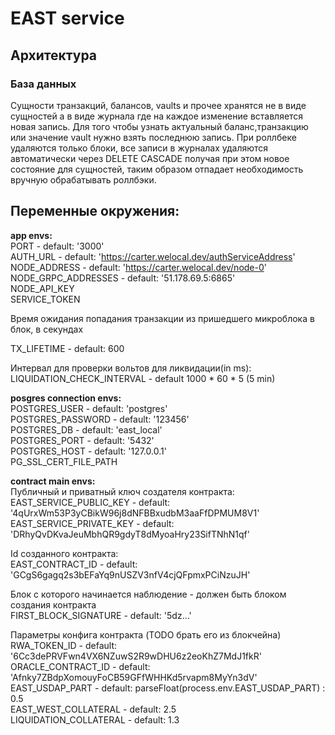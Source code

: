 # EAST service

## Архитектура

### База данных
Сущности транзакций, балансов, vaults и прочее хранятся не в виде сущностей а в виде журнала где на каждое изменение вставляется новая запись. Для того чтобы узнать актуальный баланс,транзакцию или значение vault нужно взять последнюю запись. При роллбеке удаляются только блоки, все записи в журналах удаляются автоматически через DELETE CASCADE получая при этом новое состояние для сущностей, таким образом отпадает необходимость вручную обрабатывать роллбэки.


## Переменные окружения:
  <b> app envs: </b>  
  PORT - default: '3000'  
  AUTH_URL - default: 'https://carter.welocal.dev/authServiceAddress'  
  NODE_ADDRESS - default: 'https://carter.welocal.dev/node-0'  
  NODE_GRPC_ADDRESSES - default: '51.178.69.5:6865'  
  NODE_API_KEY  
  SERVICE_TOKEN

  Время ожидания попадания транзакции из пришедшего микроблока в блок, в секундах

  TX_LIFETIME - default: 600

  Интервал для проверки вольтов для ликвидации(in ms):
  LIQUIDATION_CHECK_INTERVAL - default 1000 * 60 * 5 (5 min)

  <b> posgres connection envs: </b>  
  POSTGRES_USER - default: 'postgres'  
  POSTGRES_PASSWORD - default: '123456'  
  POSTGRES_DB - default: 'east_local'  
  POSTGRES_PORT - default: '5432'  
  POSTGRES_HOST - default: '127.0.0.1'  
  PG_SSL_CERT_FILE_PATH  

  
  <b>contract main envs:</b>  
  Публичный и приватный ключ создателя контракта:   
  EAST_SERVICE_PUBLIC_KEY - default: '4qUrxWm53P3yCBikW96j8dNFBBxudbM3aaFfDPMUM8V1'  
  EAST_SERVICE_PRIVATE_KEY - default: 'DRhyQvDKvaJeuMbhQR9gdyT8dMyoaHry23SifTNhN1qf'  

  Id созданного контракта:  
  EAST_CONTRACT_ID - default: 'GCgS6gagq2s3bEFaYq9nUSZV3nfV4cjQFpmxPCiNzuJH'  

  Блок с которого начинается наблюдение - должен быть блоком создания контракта  
  FIRST_BLOCK_SIGNATURE - default: '5dz...'  

  Параметры конфига контракта (TODO брать его из блокчейна)  
  RWA_TOKEN_ID - default: '6Cc3dePRVFwn4VX6NZuwS2R9wDHU6z2eoKhZ7MdJ1fkR'  
  ORACLE_CONTRACT_ID - default: 'Afnky7ZBdpXomouyFoCB59GFfWHHKd5rvapm8MyYn3dV'  
  EAST_USDAP_PART - default: parseFloat(process.env.EAST_USDAP_PART) : 0.5  
  EAST_WEST_COLLATERAL - default: 2.5  
  LIQUIDATION_COLLATERAL - default: 1.3  
